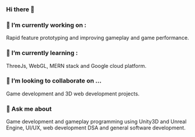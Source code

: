 ### Hi there 👋

### 🔭 I’m currently working on :
Rapid feature prototyping and improving gameplay and game performance. 

### 🌱 I’m currently learning :
ThreeJs, WebGL, MERN stack and Google cloud platform.

### 👯 I’m looking to collaborate on ...
Game development and 3D web development projects.

### 💬 Ask me about 
Game development and gameplay programming using Unity3D and Unreal Engine, UI/UX, web development DSA and general software development.


<!--
**aunnava/aunnava** is a ✨ _special_ ✨ repository because its `README.md` (this file) appears on your GitHub profile.

Here are some ideas to get you started:

- 🔭 I’m currently working on ...
- 🌱 I’m currently learning ...
- 👯 I’m looking to collaborate on ...
- 🤔 I’m looking for help with ...
- 💬 Ask me about ...
- 📫 How to reach me: ...
- 😄 Pronouns: ...
- ⚡ Fun fact: ...
-->
